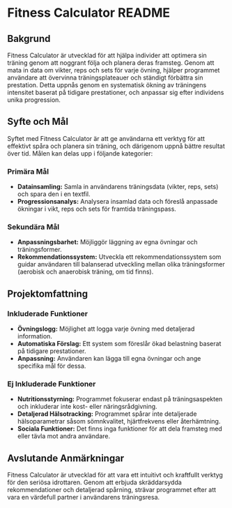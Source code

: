 # Fitness Calculator README

## Bakgrund
Fitness Calculator är utvecklad för att hjälpa individer att optimera sin träning genom att noggrant följa och planera deras framsteg. Genom att mata in data om vikter, reps och sets för varje övning, hjälper programmet användare att övervinna träningsplateauer och ständigt förbättra sin prestation. Detta uppnås genom en systematisk ökning av träningens intensitet baserat på tidigare prestationer, och anpassar sig efter individens unika progression.

## Syfte och Mål
Syftet med Fitness Calculator är att ge användarna ett verktyg för att effektivt spåra och planera sin träning, och därigenom uppnå bättre resultat över tid. Målen kan delas upp i följande kategorier:

### Primära Mål
- **Datainsamling:** Samla in användarens träningsdata (vikter, reps, sets) och spara den i en textfil.
- **Progressionsanalys:** Analysera insamlad data och föreslå anpassade ökningar i vikt, reps och sets för framtida träningspass.

### Sekundära Mål
- **Anpassningsbarhet:** Möjliggör läggning av egna övningar och träningsformer.
- **Rekommendationssystem:** Utveckla ett rekommendationssystem som guidar användaren till balanserad utveckling mellan olika träningsformer (aerobisk och anaerobisk träning, om tid finns).

## Projektomfattning
### Inkluderade Funktioner
- **Övningslogg:** Möjlighet att logga varje övning med detaljerad information.
- **Automatiska Förslag:** Ett system som föreslår ökad belastning baserat på tidigare prestationer.
- **Anpassning:** Användaren kan lägga till egna övningar och ange specifika mål för dessa.

### Ej Inkluderade Funktioner
- **Nutritionsstyrning:** Programmet fokuserar endast på träningsaspekten och inkluderar inte kost- eller näringsrådgivning.
- **Detaljerad Hälsotracking:** Programmet spårar inte detaljerade hälsoparametrar såsom sömnkvalitet, hjärtfrekvens eller återhämtning.
- **Sociala Funktioner:** Det finns inga funktioner för att dela framsteg med eller tävla mot andra användare.

## Avslutande Anmärkningar
Fitness Calculator är utvecklad för att vara ett intuitivt och kraftfullt verktyg för den seriösa idrottaren. Genom att erbjuda skräddarsydda rekommendationer och detaljerad spårning, strävar programmet efter att vara en värdefull partner i användarens träningsresa.
